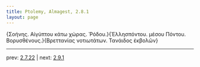 ```yaml
---
title: Ptolemy, Almagest, 2.8.1
layout: page
---
```


{Σοήνης. Αἰγύπτου κάτω χώρας. Ῥόδου.}{Ἑλλησπόντου. μέσου Πόντου. Βορυσθένους.}{Βρεττανίας νοτιωτάτων. Τανάιδος ἐκβολῶν}

---

prev: [2.7.22](../2.7.22/) | next: [2.9.1](../2.9.1/)

